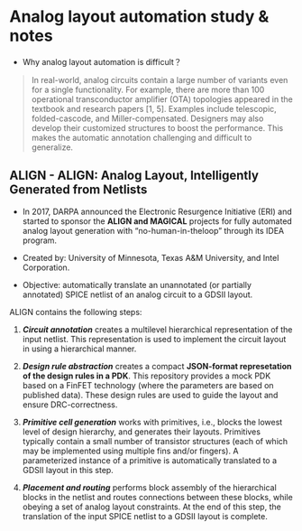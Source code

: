 # Analog layout automation study & notes

* Why analog layout automation is difficult？

> In real-world, analog circuits contain a large number of variants even for a single functionality. For example, there are more than 100 operational transconductor amplifier (OTA) topologies appeared in the textbook and research papers [1, 5]. Examples include telescopic, folded-cascode, and Miller-compensated. Designers may also develop their customized structures to boost the performance. This makes the automatic annotation challenging and difficult to generalize.

## ALIGN - ALIGN: Analog Layout, Intelligently Generated from Netlists

* In 2017, DARPA announced the Electronic Resurgence Initiative (ERI) and started to sponsor the **ALIGN and MAGICAL** projects for fully automated analog layout generation with “no-human-in-theloop” through its IDEA program.

* Created by: University of Minnesota, Texas A&M University, and Intel Corporation.

* Objective: automatically translate an unannotated (or partially annotated) SPICE netlist of an analog circuit to a GDSII layout.

ALIGN contains the following steps:

1. _**Circuit annotation**_ creates a multilevel hierarchical representation of the input netlist. This representation is used to implement the circuit layout in using a hierarchical manner.

2. _**Design rule abstraction**_ creates a compact **JSON-format represetation of the design rules in a PDK**. This repository provides a mock PDK based on a FinFET technology (where the parameters are based on published data). These design rules are used to guide the layout and ensure DRC-correctness.

3. _**Primitive cell generation**_ works with primitives, i.e., blocks the lowest level of design hierarchy, and generates their layouts. Primitives typically contain a small number of transistor structures (each of which may be implemented using multiple fins and/or fingers). A parameterized instance of a primitive is automatically translated to a GDSII layout in this step.

4. _**Placement and routing**_ performs block assembly of the hierarchical blocks in the netlist and routes connections between these blocks, while obeying a set of analog layout constraints. At the end of this step, the translation of the input SPICE netlist to a GDSII layout is complete.
